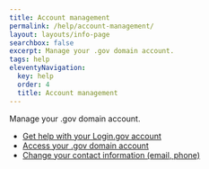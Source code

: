 ```yaml
---
title: Account management
permalink: /help/account-management/
layout: layouts/info-page
searchbox: false
excerpt: Manage your .gov domain account.
tags: help
eleventyNavigation:
  key: help
  order: 4
  title: Account management
---
```


 Manage your .gov domain account.
 
- [Get help with your Login.gov account](#)
- [Access your .gov domain account](#)
- [Change your contact information (email, phone)](#)





